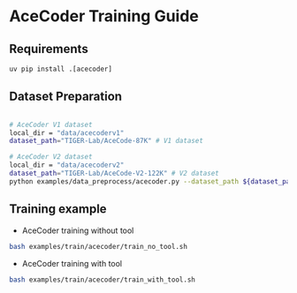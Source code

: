 # AceCoder Training Guide

## Requirements
```python
uv pip install .[acecoder]
```
## Dataset Preparation

```bash

# AceCoder V1 dataset
local_dir = "data/acecoderv1"
dataset_path="TIGER-Lab/AceCode-87K" # V1 dataset

# AceCoder V2 dataset
local_dir = "data/acecoderv2"
dataset_path="TIGER-Lab/AceCode-V2-122K" # V2 dataset
python examples/data_preprocess/acecoder.py --dataset_path ${dataset_path} --local_dir $local_dir --propmt_type complex

```

## Training example
- AceCoder training without tool
```bash
bash examples/train/acecoder/train_no_tool.sh
```

- AceCoder training with tool
```bash
bash examples/train/acecoder/train_with_tool.sh
```